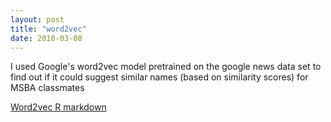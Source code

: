 ```yaml
---
layout: post
title: "word2vec"
date: 2018-03-08
---
```


I used Google's word2vec model pretrained on the google news data set to find out if it could suggest similar names (based on similarity scores) for MSBA classmates

[Word2vec R markdown](https://shubhstiws.github.io/word2vec.html)
